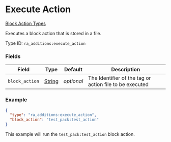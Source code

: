 # Execute Action
[Block Action Types](../block_action_types_types.md)

Executes a block action that is stored in a file.

Type ID: `ra_additions:execute_action`
### Fields
Field | Type | Default | Description
------|------|---------|-------------
`block_action` | [String](../data_types/string.md) | _optional_ | The Identifier of the tag or action file to be executed

### Example
```json
{
  "type": "ra_additions:execute_action",
  "block_action": "test_pack:test_action"
}
```
This example will run the `test_pack:test_action` block action.